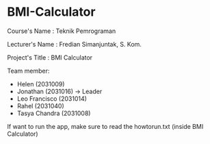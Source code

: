 # BMI-Calculator

Course's Name : Teknik Pemrograman

Lecturer's Name : Fredian Simanjuntak, S. Kom.


Project's Title : BMI Calculator

Team member:
- Helen (2031009)
- Jonathan (2031016) -> Leader
- Leo Francisco (2031014)
- Rahel (2031040)
- Tasya Chandra (2031008)

If want to run the app, make sure to read the howtorun.txt (inside BMI Calculator)
